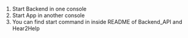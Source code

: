 1. Start Backend in one console
2. Start App in another console
3. You can find start command in inside README of Backend_API and Hear2Help